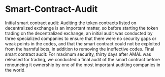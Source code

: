 # Smart-Contract-Audit
Initial smart contract audit:
Auditing the token contracts listed on decentralized exchange is an important matter, so before starting the token trading on the decentralized exchange, an initial audit was conducted by three specialized companies to ensure that there were no security gaps or weak points in the codes, and that the smart contract could not be exploited from the harmful bots, in addition to removing the ineffective codes.
Final smart contract audit:
For maximum security, thirty days after AMAL was released for trading, we conducted a final audit of the smart contract before renouncing it ownership by one of the most important auditing companies in the world.
